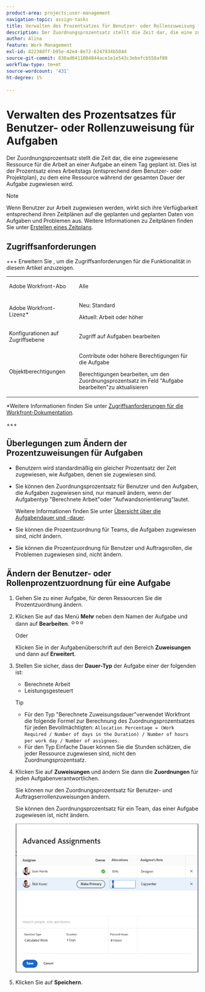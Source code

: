 ```yaml
---
product-area: projects;user-management
navigation-topic: assign-tasks
title: Verwalten des Prozentsatzes für Benutzer- oder Rollenzuweisung für Aufgaben
description: Der Zuordnungsprozentsatz stellt die Zeit dar, die eine zugewiesene Ressource für die Arbeit an einer Aufgabe an einem Tag geplant ist. Dies ist der Prozentsatz eines Arbeitstags (entsprechend dem Benutzer- oder Projektplan), zu dem eine Ressource während der gesamten Dauer der Aufgabe zugewiesen wird.
author: Alina
feature: Work Management
exl-id: 82238dff-b95e-42e4-8e72-6247934b504d
source-git-commit: 830ad0411084844ace1e1e543c3ebefcb558af80
workflow-type: tm+mt
source-wordcount: '431'
ht-degree: 1%

---
```


# Verwalten des Prozentsatzes für Benutzer- oder Rollenzuweisung für Aufgaben

Der Zuordnungsprozentsatz stellt die Zeit dar, die eine zugewiesene Ressource für die Arbeit an einer Aufgabe an einem Tag geplant ist. Dies ist der Prozentsatz eines Arbeitstags (entsprechend dem Benutzer- oder Projektplan), zu dem eine Ressource während der gesamten Dauer der Aufgabe zugewiesen wird.

>[!NOTE]
>
>Wenn Benutzer zur Arbeit zugewiesen werden, wirkt sich ihre Verfügbarkeit entsprechend ihren Zeitplänen auf die geplanten und geplanten Daten von Aufgaben und Problemen aus. Weitere Informationen zu Zeitplänen finden Sie unter [Erstellen eines Zeitplans](../../../administration-and-setup/set-up-workfront/configure-timesheets-schedules/create-schedules.md).

## Zugriffsanforderungen

+++ Erweitern Sie , um die Zugriffsanforderungen für die Funktionalität in diesem Artikel anzuzeigen.

<table style="table-layout:auto"> 
 <col> 
 <col> 
 <tbody> 
  <tr> 
   <td role="rowheader">Adobe Workfront-Abo</td> 
   <td> <p>Alle</p> </td> 
  </tr> 
  <tr> 
   <td role="rowheader">Adobe Workfront-Lizenz*</td> 
   <td> <p>Neu: Standard</p> 
   <p>Aktuell: Arbeit oder höher</p> </td> 
  </tr> 
  <tr> 
   <td role="rowheader">Konfigurationen auf Zugriffsebene</td> 
   <td> <p>Zugriff auf Aufgaben bearbeiten</p> </td> 
  </tr> 
  <tr> 
   <td role="rowheader">Objektberechtigungen</td> 
   <td> <p>Contribute oder höhere Berechtigungen für die Aufgabe</p> <p>Berechtigungen bearbeiten, um den Zuordnungsprozentsatz im Feld "Aufgabe bearbeiten"zu aktualisieren</p>  </td> 
  </tr> 
 </tbody> 
</table>

*Weitere Informationen finden Sie unter [Zugriffsanforderungen für die Workfront-Dokumentation](/help/quicksilver/administration-and-setup/add-users/access-levels-and-object-permissions/access-level-requirements-in-documentation.md).

+++

## Überlegungen zum Ändern der Prozentzuweisungen für Aufgaben

* Benutzern wird standardmäßig ein gleicher Prozentsatz der Zeit zugewiesen, wie Aufgaben, denen sie zugewiesen sind.
* Sie können den Zuordnungsprozentsatz für Benutzer und den Aufgaben, die Aufgaben zugewiesen sind, nur manuell ändern, wenn der Aufgabentyp &quot;Berechnete Arbeit&quot;oder &quot;Aufwandsorientierung&quot;lautet.

  Weitere Informationen finden Sie unter [Übersicht über die Aufgabendauer und -dauer](../../../manage-work/tasks/taskdurtn/task-duration-and-duration-type.md).

* Sie können die Prozentzuordnung für Teams, die Aufgaben zugewiesen sind, nicht ändern.
* Sie können die Prozentzuordnung für Benutzer und Auftragsrollen, die Problemen zugewiesen sind, nicht ändern.

## Ändern der Benutzer- oder Rollenprozentzuordnung für eine Aufgabe

1. Gehen Sie zu einer Aufgabe, für deren Ressourcen Sie die Prozentzuordnung ändern.
1. Klicken Sie auf das Menü **Mehr** neben dem Namen der Aufgabe und dann auf **Bearbeiten**.![](assets/qs-more-icon-on-an-object.png)

   Oder

   Klicken Sie in der Aufgabenüberschrift auf den Bereich **Zuweisungen** und dann auf **Erweitert**.

1. Stellen Sie sicher, dass der **Dauer-Typ** der Aufgabe einer der folgenden ist:

   * Berechnete Arbeit
   * Leistungsgesteuert

   >[!TIP]
   >
   >* Für den Typ &quot;Berechnete Zuweisungsdauer&quot;verwendet Workfront die folgende Formel zur Berechnung des Zuordnungsprozentsatzes für jeden Bevollmächtigten: `Allocation Percentage = (Work Required / Number of days in the Duration) / Number of hours per work day / Number of assignees`.
   >* Für den Typ Einfache Dauer können Sie die Stunden schätzen, die jeder Ressource zugewiesen sind, nicht den Zuordnungsprozentsatz.

1. Klicken Sie auf **Zuweisungen** und ändern Sie dann die **Zuordnungen** für jeden Aufgabenverantwortlichen.

   Sie können nur den Zuordnungsprozentsatz für Benutzer- und Auftragserrollenzuweisungen ändern.

   Sie können den Zuordnungsprozentsatz für ein Team, das einer Aufgabe zugewiesen ist, nicht ändern.

   ![Ändern des Zuordnungsprozentsatzes](assets/advanced-assignments-allocation-percentage.png)

1. Klicken Sie auf **Speichern**.
